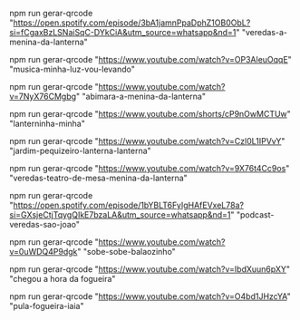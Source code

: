 npm run gerar-qrcode "https://open.spotify.com/episode/3bA1jamnPpaDphZ1OB0ObL?si=fCgaxBzLSNaiSqC-DYkCiA&utm_source=whatsapp&nd=1" "veredas-a-menina-da-lanterna"

npm run gerar-qrcode "https://www.youtube.com/watch?v=OP3AleuOqqE" "musica-minha-luz-vou-levando"

npm run gerar-qrcode "https://www.youtube.com/watch?v=7NyX76CMgbg" "abimara-a-menina-da-lanterna"

npm run gerar-qrcode "https://www.youtube.com/shorts/cP9nOwMCTUw" "lanterninha-minha"

npm run gerar-qrcode "https://www.youtube.com/watch?v=Czl0L1IPVvY" "jardim-pequizeiro-lanterna-lanterna"

npm run gerar-qrcode "https://www.youtube.com/watch?v=9X76t4Cc9os" "veredas-teatro-de-mesa-menina-da-lanterna"

npm run gerar-qrcode "https://open.spotify.com/episode/1bYBLT6FyIgHAfEVxeL78a?si=GXsjeCtjTqygQIkE7bzaLA&utm_source=whatsapp&nd=1" "podcast-veredas-sao-joao"

npm run gerar-qrcode "https://www.youtube.com/watch?v=0uWDQ4P9dgk" "sobe-sobe-balaozinho"

npm run gerar-qrcode "https://www.youtube.com/watch?v=IbdXuun6pXY" "chegou a hora da fogueira"

npm run gerar-qrcode "https://www.youtube.com/watch?v=O4bd1JHzcYA" "pula-fogueira-iaia"